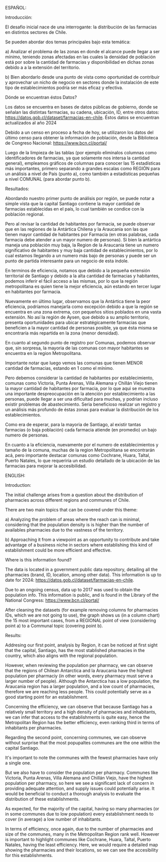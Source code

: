 ESPAÑOL:

Introducción:

El desafio inicial nace de una interrogante: la distribución de las farmacias en distintos sectores de Chile. 

Se pueden abordar dos temas principales bajo esta temática: 

a) Analizar el problema de las zonas en donde el alcance puede llegar a ser mínimo, teniendo zonas afectadas en las cuales la densidad de población está por sobre la cantidad de farmacias y disponibilidad en dichas zonas
debido a a la extensión del territorio. 

b) Bien abordarlo desde una punto de vista como oportunidad de contribuir y aprovechar un nicho de negocio en sectores donde la instalación de este tipo de establecimientos podría ser más eficaz y efectiva.

Dónde se encuentran éstos Datos?

Los datos se encuentra en bases de datos públicas de gobierno, donde se señalan las distintas farmacias, su cadena, ubicación, ID, entre otros datos: https://datos.gob.cl/dataset/farmacias-en-chile.
Éstos datos se encuentran actualizados al año 2024

Debido a un censo en proceso a fecha de hoy, se utilizaron los datos del último censo para obtener la información de población, desde la Biblioteca de Congreso Nacional: https://www.bcn.cl/portal/


Luego de la limpieza de las tablas (por ejemplo eliminalos columnas como identificadores de farmacias, ya que solamente nos intersa la cantidad general), empleamos gráficos de columnas para conocer las 15 estadísticas más importantes,
primero separando a grandes escalas como REGIÓN para un análisis a nivel de País (punto a), como también a estadísticas pequeñas a nivel COMUNAL (para abordar punto b).


Resultados:

Abordando nuestro primer punto de análisis por región, se puede notar a simple vista que la capital Santiago contiene la mayor cantidad de farmacias establecidas en el país, lo cual también se condice 
con la población regional.  

Pero al revisar la cantidad de habitantes por farmacia, se puede observar que en las regiones de la Antártica Chilena y la Araucania son las que tienen mayor cantidad de habitantes por Farmacia (en otras palabras,
cada farmacia debe atender a un mayor numero de personas). Si bien la antártica maneja una población muy baja, la Region de la Araucania tiene un numero significativo de habitantes y muy baja cantidad de establecimientos,
por lo cual estamos llegando a un numero más bajo de personas y puede ser un punto de partida interesante para un negocio de esta índole.

En terminos de eficiencia, notamos que debido a la pequeña extensión territorial de Santiago y debido a la alta cantidad de farmacias y habitantes, podemos inferir el fácil acceso a las mismas,
por lo que la región metropolitana es quien tiene la mejor eficiencia, aún estando en tercer lugar en habitantes por farmacia.

Nuevamente en último lugar, observamos que la Antártica tiene la peor eficiencia, podríamos manejarla como excepción debido a que la región se encuentra en una zona extrema, con pequeños sitios poblados en una vasta
extensión. No así la región de Aysen, que debido a su amplio territorio, presenta oportunidades para ubicar estratégicamente farmacias que beneficien a la mayor cantidad de personas posible, ya que ésta misma
se encontraría más repartida en la zona (menor densidad).

En cuanto al segundo punto de registro por Comunas, podemos observar que, sin sorpresa, la mayoria de las comunas con mayor habitantes se encuentra en la region Metropolitana.

Importante notar que luego vemos las comunas que tienen MENOR cantidad de farmacias, estando en 1 como el mínimo.

Pero debemos considerar la cantidad de habitantes por establecimiento, comunas como Victoria, Punta Arenas, Villa Alemana y Chillán Viejo tienen la mayor cantidad de habitantes por farmacia, por lo que
aqui se muestra una importante despreocupación en la atención por establecimiento a las personas, puede llegar a ser una dificultad para muchas, y podrian incluso existir problemas de abastecimiento. Seria beneficioso
realizar un registro y un análisis más profundo de éstas zonas para evaluar la distribución de los establecimientos.

Como era de esperar, para la mayoria de Santiago, al existir tantas farmacias (o baja población) cada farmacia atiende (en promedio) un bajo numero de personas.

En cuanto a la eficiencia, nuevamente por el numero de establecimientos y tamaño de la comuna, muchas de la region Metropolitana se encontrarán acá, pero importante destacar comunas como Cochrane, Huara, Taltal, 
Puerto Natales, lo que requeriria un estudio detallado de la ubicación de las farmacias para mejorar la accesibilidad.



ENGLISH:

Introduction:

The initial challenge arises from a question about the distribution of pharmacies across different regions and communes of Chile.

There are two main topics that can be covered under this theme:

a) Analyzing the problem of areas where the reach can is minimal, considering that the population density is is higher than the number of availables pharmacies due to the vastness of the territory. 

b) Approaching it from a viewpoint as an opportunity to contribute and take advantage of a business niche in sectors where establishing this kind of establishment could be more efficient and effective.


Where is this information found?

The data is located in a government  public data repository, detailing  all the pharmacies (brand, ID, location, among other data). This information is up to date for 2024: https://datos.gob.cl/dataset/farmacias-en-chile. 

Due to an ongoing census, data up to 2017 was used to obtain the population info. This information is public, and is found in the Library of the National Congress: https://www.bcn.cl/portal/


After cleaning the datasets (for example removing columns for pharmacies IDs, which we are not going to use), the graph shows us (in a column chart) the 15 most important cases, from a REGIONAL point of view (considering 
point a) to a Communal topic (covering point b).


Results:

Addresing our first point, analysis by Region, it can be noticed at first sight that the capital, Santiago, has the most stablished pharmacies in the country, which also aligns with the regional population.

However, when reviewing the population per pharmacy, we can observe that the regions of Chilean Antarctica and la Araucania have the highest population per pharmaciy (in other words, every pharmacy
must serve a larger number of people). Although the Antarctica has a low population, the Araucania region has a larger population, and a low count of pharmacies, therefore we are reaching less people. This could 
potentially serve as a good starting point for an establishment.

Concerning the efficiency, we can observe that because Santiago has a relatively small territory and a high density of pharmacies and inhabitants, we can infer that access to the establishments is quite easy, hence the 
Metropolitan Region has the better efficiency, even ranking third in terms of inhabitants per pharmacies.

Regarding the second point, concerning communes, we can observe without surprise that the most popupaltes communes are the one within the capital Santiago.

It's important to note the communes with the fewest pharmacies have only a single one.

But we also have to consider the population per pharmacy. Communes like Victoria, Punta Arenas, Villa Alemana and Chillán Viejo, have the highest population per pharmacy, so here we see a significant lack
of concern in providing adequate attention,  and supply issues could potentially arise. It would be beneficial to conduct a thorough analysis to evaluate the distribution of these establishments.

As expected, for the majority of the capital, having so many pharmacies (or in some communes due to low population) every establishment needs to cover (in average) a low number of inhabitants.

In terms of efficiency, once again, due to the number of pharmacies and size of the communes, many in the Metropolitan Region rank well. However is important to highlight communes like Cochrane, Huara, 
Taltal, Puerto Natales, having the least efficiency. Here, we would require a detailed map showing the pharmacies and their locations, so we can see the accesibility for this establishments.
